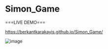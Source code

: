 # Simon_Game

===LIVE DEMO===

https://berkantkarakayis.github.io/Simon_Game/

![image](https://github.com/berkantkarakayis/Simon_Game/assets/102322084/8d593e63-a9aa-43af-af90-45ee412112fa)
